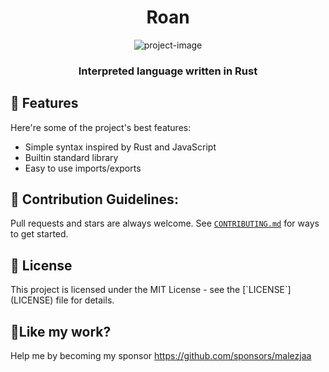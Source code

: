<h1 align="center" id="title">Roan</h1>

<p align="center"><img src="https://socialify.git.ci/roan-rs/roan/image?font=Rokkitt&amp;forks=1&amp;issues=1&amp;language=1&amp;name=1&amp;owner=1&amp;pattern=Circuit%20Board&amp;pulls=1&amp;stargazers=1&amp;theme=Auto" alt="project-image"></p>

<h3 id="description" align="center">Interpreted language written in Rust</h3>

<h2>🧐 Features</h2>

Here're some of the project's best features:

* Simple syntax inspired by Rust and JavaScript
* Builtin standard library
* Easy to use imports/exports

<h2>🍰 Contribution Guidelines:</h2>

Pull requests and stars are always welcome. See [`CONTRIBUTING.md`](.github/CONTRIBUTING.md) for ways to get
started.

<h2>📜 License</h2>
This project is licensed under the MIT License - see the [`LICENSE`](LICENSE) file for details.

<h2>💖Like my work?</h2>

Help me by becoming my sponsor https://github.com/sponsors/malezjaa
